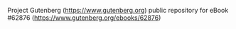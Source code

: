 Project Gutenberg (https://www.gutenberg.org) public repository for eBook #62876 (https://www.gutenberg.org/ebooks/62876)
